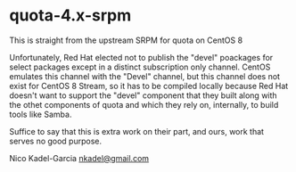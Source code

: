 quota-4.x-srpm
==============

This is straight from the upstream SRPM for quota on CentOS 8

Unfortunately, Red Hat elected not to publish the "devel" poackages
for select packages except in a distinct subscription only
channel. CentOS emulates this channel with the "Devel" channel, but
this channel does not exist for CentOS 8 Stream, so it has to be
compiled locally because Red Hat doesn't want to support the "devel"
component that they built along with the othet components of quota and
which they rely on, internally, to build tools like Samba.

Suffice to say that this is extra work on their part, and ours, work
that serves no good purpose.

Nico Kadel-Garcia <nkadel@gmail.com>

